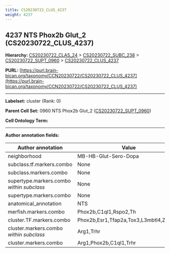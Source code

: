 ```yaml
---
title: CS20230722_CLUS_4237
weight: 4237
---
```

## 4237 NTS Phox2b Glut_2 (CS20230722_CLUS_4237)
<b>Hierarchy: </b>
[CS20230722_CLAS_24](../CS20230722_CLAS_24) >
[CS20230722_SUBC_238](../CS20230722_SUBC_238) >
[CS20230722_SUPT_0960](../CS20230722_SUPT_0960) >
[CS20230722_CLUS_4237](../CS20230722_CLUS_4237)

**PURL:** [https://purl.brain-bican.org/taxonomy/CCN20230722/CS20230722_CLUS_4237](https://purl.brain-bican.org/taxonomy/CCN20230722/CS20230722_CLUS_4237)

---


**Labelset:** cluster (Rank: 0)

**Parent Cell Set:** 0960 NTS Phox2b Glut_2 ([CS20230722_SUPT_0960](../CS20230722_SUPT_0960))



**Cell Ontology Term:** 

[MARKER GENES.]: #


---

[TRANSFERRED ANNOTATIONS.]: #


[AUTHOR ANNOTATION FIELDS.]: #


**Author annotation fields:**

| Author annotation | Value |
|-------------------|-------|
|neighborhood|MB-HB-Glut-Sero-Dopa|
|subclass.tf.markers.combo|None|
|subclass.markers.combo|None|
|supertype.markers.combo _within subclass_|None|
|supertype.markers.combo|None|
|anatomical_annotation|NTS|
|merfish.markers.combo|Phox2b,C1ql1,Rspo2,Th|
|cluster.TF.markers.combo|Phox2b,Esr1,Tfap2a,Tox3,L3mbtl4,Zfp536|
|cluster.markers.combo _within subclass_|Arg1,Trhr|
|cluster.markers.combo|Arg1,Phox2b,C1ql1,Trhr|
